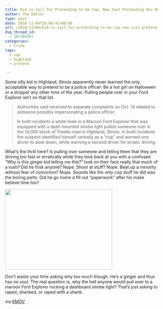```yaml
---
title: Kid in Jail for Pretending to be Cop, Now Just Pretending His Butt Doesn’t Hurt
author: The Editor
type: post
date: 2010-11-04T16:00:41+00:00
url: /2010/11/04/kid-in-jail-for-pretending-to-be-cop-now-just-pretending-his-butt-doesnt-hurt/
dsq_thread_id:
  - 167104357
categories:
  - Crime
tags:
  - cop
  - highland
  - pretend

---
```

[<img class="alignright size-full wp-image-7735" title="womens-cop-hat" src="http://media.punchingkitty.com/wordpress/2010/11/womens-cop-hat.jpeg?filter=resize&w=250" alt="" />][1]Some silly kid in Highland, Illinois apparently never learned the only acceptable way to pretend to be a police officer: Be a hot girl on Halloween or a stripper any other time of the year. Pulling people over in your Ford Explorer isn&#8217;t on that list.

> Authorities said received to separate complaints on Oct. 14 related to someone possibly impersonating a police officer.
> 
> In both incidents a white male in a Maroon Ford Explorer that was equipped with a dash mounted strobe light pulled someone over in the 14,000 block of Trestle road in Highland, Illinois. In both incidents the suspect identified himself verbally as a &#8220;cop&#8221; and warned one driver to slow down, while warning a second driver for erratic driving.

What&#8217;s the thrill here? Is pulling over someone and telling them that they are driving too fast or erratically while they look back at you with a confused &#8220;Why is this ginger kid telling me this?&#8221; look on their face really that much of a rush? Did he frisk anyone? Nope. Shoot at stuff? Nope. Beat up a minority without fear of conviction? Nope. Sounds like the only cop stuff he did was the boring parts. Did he go home a fill out &#8220;paperwork&#8221; after his make believe time too?

[<img class="aligncenter size-full wp-image-7737" title="ryan_moore" src="http://media.punchingkitty.com/wordpress/2010/11/ryan_moore.jpeg" alt="" width="353" height="264" />][2]

Don&#8217;t waste your time asking why too much though. He&#8217;s a ginger and thus has no soul. The real question is, why the hell anyone would pull over to a maroon Ford Explorer rocking a dashboard strobe light? That&#8217;s just asking to raped, shanked, or raped with a shank.

via <a href="http://www.kmov.com/news/local/Highland-Teen-charged-with-pretending-to-be-cop-106640728.html" target="_blank">KMOV</a>

 [1]: http://media.punchingkitty.com/wordpress/2010/11/womens-cop-hat.jpeg
 [2]: http://media.punchingkitty.com/wordpress/2010/11/ryan_moore.jpeg